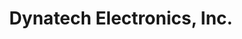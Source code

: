 ---
title: "Dynatech Electronics, Inc."
url: /baxter/dynatech-electronics-inc/
shop: electronics
---